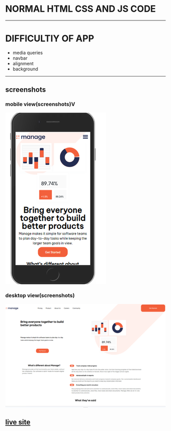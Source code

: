 # NORMAL HTML CSS AND JS CODE

---

# DIFFICULTIY OF APP

- media queries
- navbar
- alignment
- background

---

## screenshots

### mobile view(screenshots)V

![mobile view](./mobile.png)

### desktop view(screenshots)

![desktop view](./desktop.png)

## [live site]("https://vishnusuderson.github.io/fullpage.github.io/")
